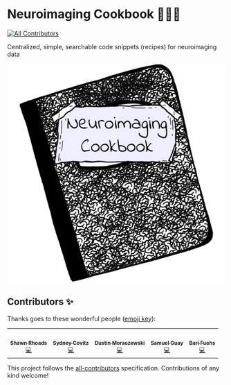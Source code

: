 # Neuroimaging Cookbook 🧠🍳📓
<!-- ALL-CONTRIBUTORS-BADGE:START - Do not remove or modify this section -->
[![All Contributors](https://img.shields.io/badge/all_contributors-5-orange.svg?style=flat-square)](#contributors-)
<!-- ALL-CONTRIBUTORS-BADGE:END -->
Centralized, simple, searchable code snippets (recipes) for neuroimaging data

![image](static/images/neuroimaging-cookbook-logo.png)
## Contributors ✨

Thanks goes to these wonderful people ([emoji key](https://allcontributors.org/docs/en/emoji-key)):
<!-- ALL-CONTRIBUTORS-LIST:START - Do not remove or modify this section -->
<!-- prettier-ignore-start -->
<!-- markdownlint-disable -->
<table>
  <tr>
    <td align="center"><a href="https://github.com/shawnrhoads"><img src="https://avatars.githubusercontent.com/u/24925845?v=4?s=100" width="100px;" alt=""/><br /><sub><b>Shawn Rhoads</b></sub></a><br /><a href="https://github.com/neuroimaging-cookbook/neuroimaging-cookbook.github.io/commits?author=shawnrhoads" title="Code">💻</a></td>
    <td align="center"><a href="https://github.com/scovitz"><img src="https://avatars.githubusercontent.com/u/70981267?v=4?s=100" width="100px;" alt=""/><br /><sub><b>Sydney Covitz</b></sub></a><br /><a href="https://github.com/neuroimaging-cookbook/neuroimaging-cookbook.github.io/commits?author=scovitz" title="Code">💻</a></td>
    <td align="center"><a href="https://cmn.nimh.nih.gov/dsst"><img src="https://avatars.githubusercontent.com/u/7197889?v=4?s=100" width="100px;" alt=""/><br /><sub><b>Dustin Moraczewski</b></sub></a><br /><a href="https://github.com/neuroimaging-cookbook/neuroimaging-cookbook.github.io/commits?author=dmoracze" title="Code">💻</a></td>
    <td align="center"><a href="https://github.com/SamGuay"><img src="https://avatars.githubusercontent.com/u/30598330?v=4?s=100" width="100px;" alt=""/><br /><sub><b>Samuel Guay</b></sub></a><br /><a href="https://github.com/neuroimaging-cookbook/neuroimaging-cookbook.github.io/commits?author=SamGuay" title="Code">💻</a></td>
    <td align="center"><a href="https://github.com/bfuchs18"><img src="https://avatars.githubusercontent.com/u/34322503?v=4?s=100" width="100px;" alt=""/><br /><sub><b>Bari Fuchs</b></sub></a><br /><a href="https://github.com/neuroimaging-cookbook/neuroimaging-cookbook.github.io/commits?author=bfuchs18" title="Code">💻</a></td>
  </tr>
</table>

<!-- markdownlint-restore -->
<!-- prettier-ignore-end -->

<!-- ALL-CONTRIBUTORS-LIST:END -->

This project follows the [all-contributors](https://github.com/all-contributors/all-contributors) specification. Contributions of any kind welcome!
